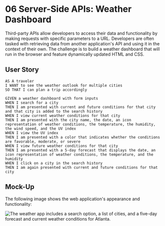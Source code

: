 # 06 Server-Side APIs: Weather Dashboard



Third-party APIs allow developers to access their data and functionality by making requests with specific parameters to a URL. Developers are often tasked with retrieving data from another application's API and using it in the context of their own. The challenge is to build a weather dashboard that will run in the browser and feature dynamically updated HTML and CSS.


## User Story

```
AS A traveler
I WANT to see the weather outlook for multiple cities
SO THAT I can plan a trip accordingly
```



```
GIVEN a weather dashboard with form inputs
WHEN I search for a city
THEN I am presented with current and future conditions for that city and that city is added to the search history
WHEN I view current weather conditions for that city
THEN I am presented with the city name, the date, an icon representation of weather conditions, the temperature, the humidity, the wind speed, and the UV index
WHEN I view the UV index
THEN I am presented with a color that indicates whether the conditions are favorable, moderate, or severe
WHEN I view future weather conditions for that city
THEN I am presented with a 5-day forecast that displays the date, an icon representation of weather conditions, the temperature, and the humidity
WHEN I click on a city in the search history
THEN I am again presented with current and future conditions for that city
```

## Mock-Up

The following image shows the web application's appearance and functionality:

![The weather app includes a search option, a list of cities, and a five-day forecast and current weather conditions for Atlanta.](./Assets/06-server-side-apis-homework-demo.png)

